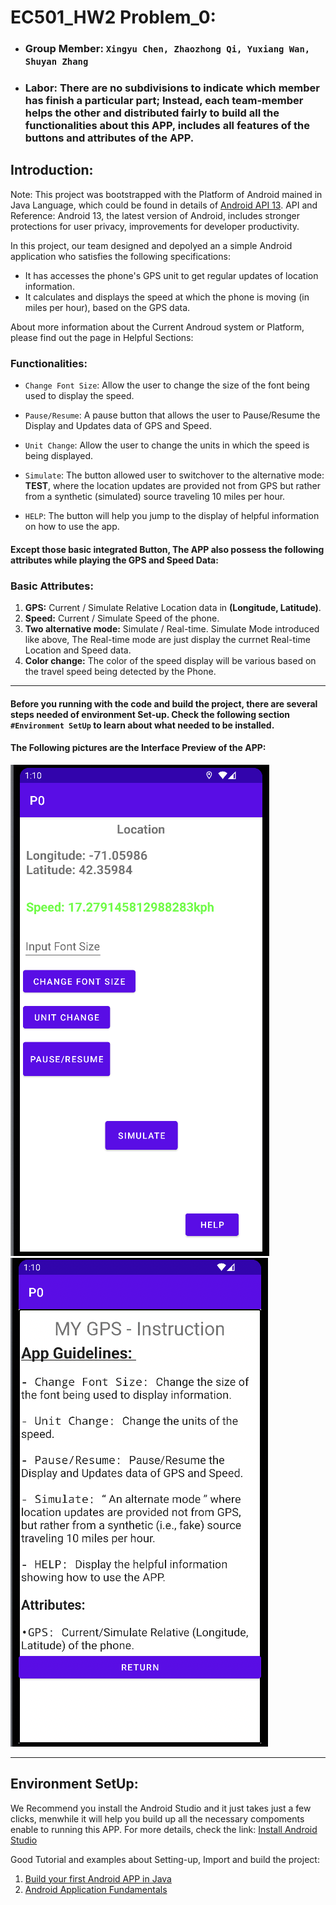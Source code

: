 # EC501_HW2 Problem_0: 

- ### **Group Member:** `Xingyu Chen, Zhaozhong Qi, Yuxiang Wan, Shuyan Zhang`

- ### **Labor:** There are no subdivisions to indicate which member has finish a particular part; Instead, each team-member helps the other and distributed fairly to build all the functionalities about this APP, includes all features of the buttons and attributes of the APP. 


## Introduction:

Note: This project was bootstrapped with the Platform of Android mained in Java Language, which could be found in details of [Android API 13](https://developer.android.com/about). API and Reference: Android 13, the latest version of Android, includes stronger protections for user privacy, improvements for developer productivity.


In this project, our team designed and depolyed an a simple Android application who satisfies the following specifications:

- It has accesses the phone's GPS unit to get regular updates of location information.
- It calculates and displays the speed at which the phone is moving (in miles per hour), based on the GPS data.

About more information about the Current Androud system or Platform, please find out the page in Helpful Sections: 


### Functionalities: 

-   `Change Font Size`: Allow the user to change the size of the font being used to display the speed.

-   `Pause/Resume`: A pause button that allows the user to Pause/Resume the Display and Updates data of GPS and Speed.

-   `Unit Change`: Allow the user to change the units in which the speed is being displayed.

-   `Simulate`: The button allowed user to switchover to the alternative mode: **TEST**, where the location updates are provided not from GPS but rather from a synthetic (simulated) source traveling 10 miles per hour.

-   `HELP`: The button will help you jump to the display of helpful information on how to use the app.


#### Except those basic integrated Button, The APP also possess the following attributes while playing the GPS and Speed Data: 

### Basic Attributes: 

1. **GPS:** Current / Simulate Relative Location data in **(Longitude, Latitude)**. 
2. **Speed:** Current / Simulate Speed of the phone.
3. **Two alternative mode:** Simulate / Real-time. Simulate Mode introduced like above, The Real-time mode are just display the currnet Real-time Location and Speed data.
4. **Color change:** The color of the speed display will be various based on the travel speed being detected by the Phone.

---

#### Before you running with the code and build the project, there are several steps needed of environment Set-up. Check the following section `#Environment SetUp` to learn about what needed to be installed.

#### The Following pictures are the Interface Preview of the APP: 

![Interface Preview_1](images/Preview1.png) ![Interface Preview_2](images/Preview2.png)

---

## Environment SetUp: 

We Recommend you install the Android Studio and it just takes just a few clicks, menwhile it will help you build up all the necessary compoments enable to running this APP. For more details, check the link: [Install Android Studio](https://developer.android.com/studio/install)


Good Tutorial and examples about Setting-up, Import and build the project: 

1. [Build your first Android APP in Java](https://developer.android.com/codelabs/build-your-first-android-app?hl=zh-cn#0)
2. [Android Application Fundamentals](https://developer.android.com/guide/components/fundamentals)





